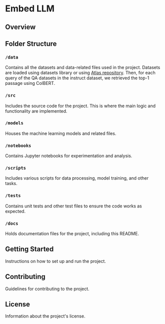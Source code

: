 # Embed LLM

## Overview


## Folder Structure

### `/data`
Contains all the datasets and data-related files used in the project. 
Datasets are loaded using datasets library or using [Atlas repository](https://github.com/facebookresearch/atlas.git). Then, for each query of the QA datasets in the instruct dataset, we retrieved the top-1 passage using ColBERT. 


### `/src`
Includes the source code for the project. This is where the main logic and functionality are implemented.

### `/models`
Houses the machine learning models and related files.

### `/notebooks`
Contains Jupyter notebooks for experimentation and analysis.

### `/scripts`
Includes various scripts for data processing, model training, and other tasks.

### `/tests`
Contains unit tests and other test files to ensure the code works as expected.

### `/docs`
Holds documentation files for the project, including this README.

## Getting Started
Instructions on how to set up and run the project.

## Contributing
Guidelines for contributing to the project.

## License
Information about the project's license.